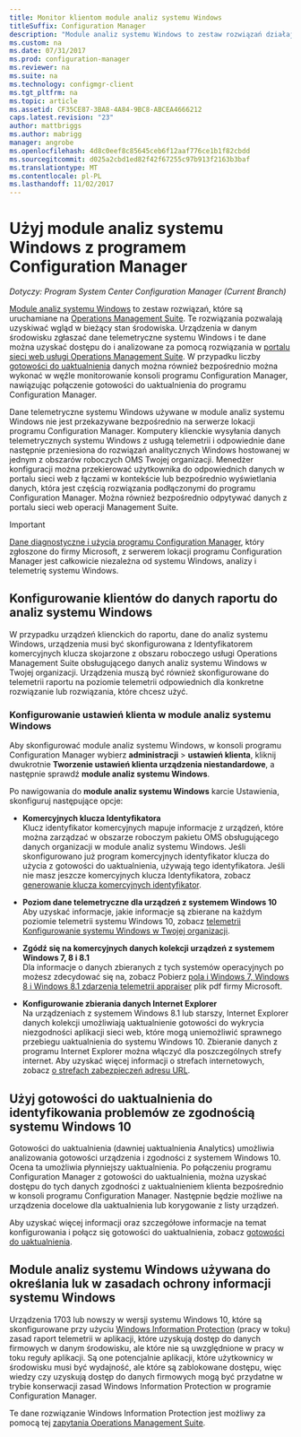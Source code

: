 ```yaml
---
title: Monitor klientom module analiz systemu Windows
titleSuffix: Configuration Manager
description: "Module analiz systemu Windows to zestaw rozwiązań działające na Operations Management Suite, które zezwala na rysowanie wartościowe informacje do bieżącego stanu środowiska dzięki wykorzystaniu danych telemetrycznych Windows zgłaszany przez urządzenia w danym środowisku."
ms.custom: na
ms.date: 07/31/2017
ms.prod: configuration-manager
ms.reviewer: na
ms.suite: na
ms.technology: configmgr-client
ms.tgt_pltfrm: na
ms.topic: article
ms.assetid: CF35CE87-3BA8-4A84-9BC8-ABCEA4666212
caps.latest.revision: "23"
author: mattbriggs
ms.author: mabrigg
manager: angrobe
ms.openlocfilehash: 4d8c0eef8c85645ceb6f12aaf776ce1b1f82cbdd
ms.sourcegitcommit: d025a2cbd1ed82f42f67255c97b913f2163b3baf
ms.translationtype: MT
ms.contentlocale: pl-PL
ms.lasthandoff: 11/02/2017
---
```

# <a name="use-windows-analytics-with-configuration-manager"></a>Użyj module analiz systemu Windows z programem Configuration Manager

*Dotyczy: Program System Center Configuration Manager (Current Branch)*

[Module analiz systemu Windows](https://www.microsoft.com/WindowsForBusiness/windows-analytics) to zestaw rozwiązań, które są uruchamiane na [Operations Management Suite](/azure/operations-management-suite/operations-management-suite-overview). Te rozwiązania pozwalają uzyskiwać wgląd w bieżący stan środowiska. Urządzenia w danym środowisku zgłaszać dane telemetryczne systemu Windows i te dane można uzyskać dostępu do i analizowane za pomocą rozwiązania w [portalu sieci web usługi Operations Management Suite](https://mms.microsoft.com). W przypadku liczby [gotowości do uaktualnienia](/sccm/core/clients/manage/upgrade/upgrade-analytics) danych można również bezpośrednio można wykonać w węźle monitorowanie konsoli programu Configuration Manager, nawiązując połączenie gotowości do uaktualnienia do programu Configuration Manager.

Dane telemetryczne systemu Windows używane w module analiz systemu Windows nie jest przekazywane bezpośrednio na serwerze lokacji programu Configuration Manager. Komputery klienckie wysyłania danych telemetrycznych systemu Windows z usługą telemetrii i odpowiednie dane następnie przeniesiona do rozwiązań analitycznych Windows hostowanej w jednym z obszarów roboczych OMS Twojej organizacji. Menedżer konfiguracji można przekierować użytkownika do odpowiednich danych w portalu sieci web z łączami w kontekście lub bezpośrednio wyświetlania danych, która jest częścią rozwiązania podłączonymi do programu Configuration Manager. Można również bezpośrednio odpytywać danych z portalu sieci web operacji Management Suite.

>[!Important]
>[Dane diagnostyczne i użycia programu Configuration Manager](../../plan-design/diagnostics/diagnostics-and-usage-data.md), który zgłoszone do firmy Microsoft, z serwerem lokacji programu Configuration Manager jest całkowicie niezależna od systemu Windows, analizy i telemetrię systemu Windows.

## <a name="configure-clients-to-report-data-to-windows-analytics"></a>Konfigurowanie klientów do danych raportu do analiz systemu Windows

W przypadku urządzeń klienckich do raportu, dane do analiz systemu Windows, urządzenia musi być skonfigurowana z Identyfikatorem komercyjnych klucza skojarzone z obszaru roboczego usługi Operations Management Suite obsługującego danych analiz systemu Windows w Twojej organizacji. Urządzenia muszą być również skonfigurowane do telemetrii raportu na poziomie telemetrii odpowiednich dla konkretne rozwiązanie lub rozwiązania, które chcesz użyć. 

### <a name="configure-windows-analytics-client-settings"></a>Konfigurowanie ustawień klienta w module analiz systemu Windows
Aby skonfigurować module analiz systemu Windows, w konsoli programu Configuration Manager wybierz **administracji** > **ustawień klienta**, kliknij dwukrotnie **Tworzenie ustawień klienta urządzenia niestandardowe**, a następnie sprawdź **module analiz systemu Windows**.  

Po nawigowania do **module analiz systemu Windows** karcie Ustawienia, skonfiguruj następujące opcje:
  -  **Komercyjnych klucza Identyfikatora**  
Klucz identyfikator komercyjnych mapuje informacje z urządzeń, które można zarządzać w obszarze roboczym pakietu OMS obsługującego danych organizacji w module analiz systemu Windows. Jeśli skonfigurowano już program komercyjnych identyfikator klucza do użycia z gotowości do uaktualnienia, używają tego identyfikatora. Jeśli nie masz jeszcze komercyjnych klucza Identyfikatora, zobacz [generowanie klucza komercyjnych identyfikator]( https://technet.microsoft.com/itpro/windows/deploy/upgrade-readiness-get-started#generate-your-commercial-id-key).

  -  **Poziom dane telemetryczne dla urządzeń z systemem Windows 10**   
Aby uzyskać informacje, jakie informacje są zbierane na każdym poziomie telemetrii systemu Windows 10, zobacz [telemetrii Konfigurowanie systemu Windows w Twojej organizacji](https://technet.microsoft.com/itpro/windows/manage/configure-windows-telemetry-in-your-organization#telemetry-levels).

  -  **Zgódź się na komercyjnych danych kolekcji urządzeń z systemem Windows 7, 8 i 8.1**   
Dla informacje o danych zbieranych z tych systemów operacyjnych po możesz zdecydować się na, zobacz Pobierz [pola i Windows 7, Windows 8 i Windows 8.1 zdarzenia telemetrii appraiser](https://go.microsoft.com/fwlink/?LinkID=822965) plik pdf firmy Microsoft.

  -  **Konfigurowanie zbierania danych Internet Explorer**  
Na urządzeniach z systemem Windows 8.1 lub starszy, Internet Explorer danych kolekcji umożliwiają uaktualnienie gotowości do wykrycia niezgodności aplikacji sieci web, które mogą uniemożliwić sprawnego przebiegu uaktualnienia do systemu Windows 10. Zbieranie danych z programu Internet Explorer można włączyć dla poszczególnych strefy internet. Aby uzyskać więcej informacji o strefach internetowych, zobacz [o strefach zabezpieczeń adresu URL](https://msdn.microsoft.com/library/ms537183(v=vs.85).aspx).

## <a name="use-upgrade-readiness-to-identify-windows-10-compatibility-issues"></a>Użyj gotowości do uaktualnienia do identyfikowania problemów ze zgodnością systemu Windows 10

Gotowości do uaktualnienia (dawniej uaktualnienia Analytics) umożliwia analizowania gotowości urządzenia i zgodności z systemem Windows 10. Ocena ta umożliwia płynniejszy uaktualnienia. Po połączeniu programu Configuration Manager z gotowości do uaktualnienia, można uzyskać dostępu do tych danych zgodności z uaktualnieniem klienta bezpośrednio w konsoli programu Configuration Manager. Następnie będzie możliwe na urządzenia docelowe dla uaktualnienia lub korygowanie z listy urządzeń.

Aby uzyskać więcej informacji oraz szczegółowe informacje na temat konfigurowania i połącz się gotowości do uaktualnienia, zobacz [gotowości do uaktualnienia](../../clients/manage/upgrade/upgrade-analytics.md).

## <a name="use-windows-analytics-to-identify-gaps-in-windows-information-protection-policies"></a>Module analiz systemu Windows używana do określania luk w zasadach ochrony informacji systemu Windows

Urządzenia 1703 lub nowszy w wersji systemu Windows 10, które są skonfigurowane przy użyciu [Windows Information Protection](https://docs.microsoft.com/en-us/windows/threat-protection/windows-information-protection/protect-enterprise-data-using-wip) (pracy w toku) zasad raport telemetrii w aplikacji, które uzyskują dostęp do danych firmowych w danym środowisku, ale które nie są uwzględnione w pracy w toku reguły aplikacji. Są one potencjalnie aplikacji, które użytkownicy w środowisku musi być wydajność, ale które są zablokowane dostępu, więc wiedzy czy uzyskują dostęp do danych firmowych mogą być przydatne w trybie konserwacji zasad Windows Information Protection w programie Configuration Manager. 

Te dane rozwiązanie Windows Information Protection jest możliwy za pomocą tej [zapytania Operations Management Suite](https://go.microsoft.com/fwlink/?linkid=849952).